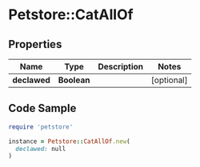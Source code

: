 # Petstore::CatAllOf

## Properties

| Name | Type | Description | Notes |
| ---- | ---- | ----------- | ----- |
| **declawed** | **Boolean** |  | [optional] |

## Code Sample

```ruby
require 'petstore'

instance = Petstore::CatAllOf.new(
  declawed: null
)
```

